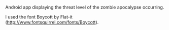 Android app displaying the threat level of the zombie apocalypse occurring. 

I used the font Boycott by Flat-it (http://www.fontsquirrel.com/fonts/Boycott).
